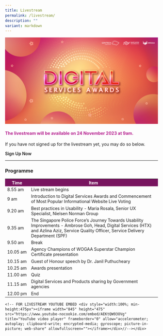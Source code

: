 ```yaml
---
title: Livestream
permalink: /livestream/
description: ""
variant: markdown
---
```

![Digital Services Awards logo banner](/images/digitalservicesawards.jpg)
<style type="text/css">
.content h4 {
    color: #B41E8E;
    font-weight: 700;
    }
table#award_cat th {
    background: #78145F;
    color: #fff;
    font-weight: 700;
}
	a.bp-button{text-decoration: none;font-weight:600;}
	a.bp-button:hover{text-decoration: underline;}
</style>
<div class="col has-text-centered">
  <div class="content">
    <h4><strong>The livestream will be available on 24 November 2023 at 9am. </strong></h4>
    <p>If you have not signed up for the livestream yet, you may do so below.</p>
    <a target="_blank" class="bp-button is-primary is-uppercase" href="https://go.gov.sg/dsa2023-reg">Sign Up Now</a>
    <hr>
    <h3><strong>Programme</strong></h3>
      <table id="award_cat" cellspacing="0" cellpadding="0" border="0" width="100%">
    <tbody><tr>
        <th nowrap="nowrap">Time</th>
        <th>Item</th>
    </tr>
    <tr>
        <td nowrap="nowrap">8.55 am</td>
        <td>Live stream begins</td>
    </tr>
    <tr>
        <td nowrap="nowrap">9 am</td>
        <td>Introduction to Digital Services Awards and Commencement of Most Popular Informational Website Live Voting</td>
    </tr>
    <tr>
        <td nowrap="nowrap">9.20 am</td>
        <td>Best practices in Usability - Maria Rosala, Senior UX Specialist, Nielsen Norman Group</td>
    </tr>
    <tr>
        <td nowrap="nowrap">9.35 am</td>
        <td>The Singapore Police Force’s Journey Towards Usability Improvements - Ambrose Goh, Head, Digital Services (HTX) and Azlina Aziz, Service Quality Officer, Service Delivery Department (SPF)</td>
    </tr>
    <tr>
        <td nowrap="nowrap">9.50 am</td>
        <td>Break</td>
    </tr>
    <tr>
        <td nowrap="nowrap">10.05 am</td>
        <td>Agency Champions of WOGAA Superstar Champion Certificate presentation</td>
    </tr>
    <tr>
        <td nowrap="nowrap">10.15 am</td>
        <td>Guest of Honour speech by Dr. Janil Puthucheary</td>
    </tr>
    <tr>
        <td nowrap="nowrap">10.25 am</td>
        <td>Awards presentation</td>
    </tr>
    <tr>
        <td nowrap="nowrap">11.00 am</td>
        <td>Quiz</td>
    </tr>
    <tr>
        <td nowrap="nowrap">11.15 am</td>
        <td>Digital Services and Products sharing by Government agencies</td>
    </tr>
    <tr>
        <td nowrap="nowrap">12.00 pm</td>
        <td>End</td>
    </tr>
</tbody></table>

    <!-- FOR LIVESTREAM YOUTUBE EMBED <div style="width:100%; min-height:475px"><iframe width="845" height="475" src="https://www.youtube-nocookie.com/embed/AEKtQW93OVg" title="YouTube video player" frameborder="0" allow="accelerometer; autoplay; clipboard-write; encrypted-media; gyroscope; picture-in-picture; web-share" allowfullscreen=""></iframe></div>//--></div>
</div>